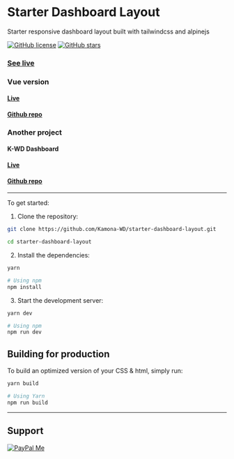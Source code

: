 # Starter Dashboard Layout

Starter responsive dashboard layout built with tailwindcss and alpinejs

[![GitHub license](https://img.shields.io/github/license/Kamona-WD/starter-dashboard-layout)](https://github.com/Kamona-WD/starter-dashboard-layout/blob/main/License.md)
[![GitHub stars](https://img.shields.io/github/stars/Kamona-WD/starter-dashboard-layout)](https://github.com/Kamona-WD/starter-dashboard-layout/stargazers)

### [See live](https://kamona-wd.github.io/starter-dashboard-layout/)

### Vue version
#### [Live](https://kamona-wd.github.io/starter-dashboard-layout-vue/)
#### [Github repo](https://github.com/Kamona-WD/starter-dashboard-layout-vue/)

### Another project

#### K-WD Dashboard
#### [Live](https://kamona-wd.github.io/kwd-dashboard/)
#### [Github repo](https://github.com/Kamona-WD/kwd-dashboard/)

---

To get started:

1. Clone the repository:

```bash
git clone https://github.com/Kamona-WD/starter-dashboard-layout.git

cd starter-dashboard-layout
```

2. Install the dependencies:

```bash
yarn

# Using npm
npm install
```

3. Start the development server:

```bash
yarn dev

# Using npm
npm run dev
```

## Building for production

To build an optimized version of your CSS & html, simply run:

```bash
yarn build

# Using Yarn
npm run build
```

---

## Support

[![PayPal Me](https://www.paypalobjects.com/en_US/i/btn/btn_donateCC_LG.gif)](https://www.paypal.me/Akamel721/)
